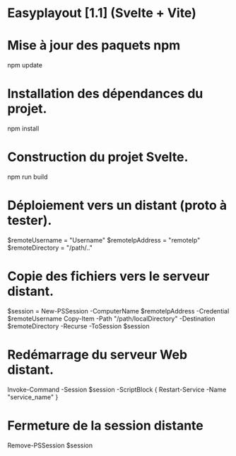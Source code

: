 # Easyplayout [1.1] (Svelte + Vite)

# Mise à jour des paquets npm
npm update


# Installation des dépendances du projet.
npm install


# Construction du projet Svelte.
npm run build



# Déploiement vers un distant (proto à tester).

$remoteUsername = "Username"
$remoteIpAddress = "remoteIp"
$remoteDirectory = "/path/.."


# Copie des fichiers vers le serveur distant.

$session = New-PSSession -ComputerName $remoteIpAddress -Credential $remoteUsername
Copy-Item -Path "/path/localDirectory" -Destination $remoteDirectory -Recurse -ToSession $session

# Redémarrage du serveur Web distant.

Invoke-Command -Session $session -ScriptBlock {
    Restart-Service -Name "service_name"
}


# Fermeture de la session distante
Remove-PSSession $session